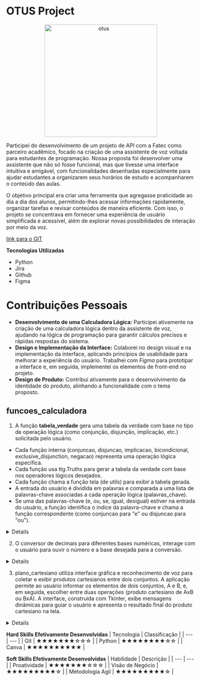 # OTUS Project
<div align="center"> 
<img width="300px" title="otus" src="https://user-images.githubusercontent.com/36649454/167738690-ab4cf4cd-1bb7-4e08-b1cf-78c8dbb7a848.png"/>
</div>

Participei do desenvolvimento de um projeto de API com a Fatec como parceiro acadêmico, focado na criação de uma assistente de voz voltada para estudantes de programação. Nossa proposta foi desenvolver uma assistente que não só fosse funcional, mas que tivesse uma interface intuitiva e amigável, com funcionalidades desenhadas especialmente para ajudar estudantes a organizarem seus horários de estudo e acompanharem o conteúdo das aulas.

O objetivo principal era criar uma ferramenta que agregasse praticidade ao dia a dia dos alunos, permitindo-lhes acessar informações rapidamente, organizar tarefas e revisar conteúdos de maneira eficiente. Com isso, o projeto se concentrava em fornecer uma experiência de usuário simplificada e acessível, além de explorar novas possibilidades de interação por meio da voz.

[link para o GIT](https://github.com/beatricelopes/OTUS-PROJECT) <br />

**Tecnologias Utilizadas**
- Python <br />
- Jira <br />
- Github <br />
- Figma <br />


# Contribuições Pessoais
- **Desenvolvimento de uma Calculadora Lógica:** Participei ativamente na criação de uma calculadora lógica dentro da assistente de voz, ajudando na lógica de programação para garantir cálculos precisos e rápidas respostas do sistema. <br />
- **Design e Implementação da Interface:** Colaborei no design visual e na implementação da interface, aplicando princípios de usabilidade para melhorar a experiência do usuário. Trabalhei com <i>Figma</i> para prototipar a interface e, em seguida, implementei os elementos de front-end no projeto.
- **Design de Produto:** Contribuí ativamente para o desenvolvimento da identidade do produto, alinhando a funcionalidade com o tema proposto. 


## funcoes_calculadora
1. A função **tabela_verdade** gera uma tabela da verdade com base no tipo de operação lógica (como conjunção, disjunção, implicação, etc.) solicitada pelo usuário. 
- Cada função interna (conjuncao, disjuncao, implicacao, bicondicional, exclusive_disjunction, negacao) representa uma operação lógica específica.
- Cada função usa ttg.Truths para gerar a tabela da verdade com base nos operadores lógicos desejados.
- Cada função chama a função tela (de utils) para exibir a tabela gerada.
- A entrada do usuário é dividida em palavras e comparada a uma lista de palavras-chave associadas a cada operação lógica (palavras_chave).
- Se uma das palavras-chave (e, ou, se, igual, desigual) estiver na entrada do usuário, a função identifica o índice da palavra-chave e chama a função correspondente (como conjuncao para "e" ou disjuncao para "ou").

<details>

```def tabela_verdade():
    # zerando caminho para importar funções de diretórios acima
    import ttg
    import sys
    sys.path.append('')
    
    from utils import ouvir, falar
    falar('Qual tabela-verdade você deseja visualizar?')
    frase = ouvir()

    ##tabelas verdade
    def conjuncao():
        from utils import tela
        tela(ttg.Truths(['p', 'q'], ['p and q']))

    def disjuncao():
        from utils import tela
        tela(ttg.Truths(['p', 'q'], ['p or q']))
    
    def implicacao():
        from utils import tela
        tela(ttg.Truths(['p', 'q'], ['p xor q']))
    
    def bicondicional():
        from utils import tela
        tela(ttg.Truths(['p', 'q'], ['p = q']))
    
    def exclusive_disjunction():
        from utils import tela
        tela(ttg.Truths(['p', 'q'], ['p != q']))

    def negacao():
        from utils import tela 
        tela(ttg.Truths(['p', 'q'], ['not(p and q)']))

    palavras = frase.split()
    palavras_chave = ['e', 'ou', 'se', 'igual', 'desigual']
    funcoes = [conjuncao, disjuncao, implicacao, bicondicional, exclusive_disjunction]
    
    for palavra in palavras:
        if palavra in palavras_chave:
            comando = palavras_chave.index(palavra)
            funcoes[comando]()
            break
```

</details>

2. O conversor de decimais para diferentes bases numéricas, interage com o usuário para ouvir o número e a base desejada para a conversão. 

<details>

```
def converter_decimal(num, base):
    res = ''
    while (num>0):
        # adiciona resto no texto
        res += str(num%base)
        # muda valor atual do número
        num = num//base
    # retorna texto invertido 
    return res[::-1]

def perguntar_conversao():
    from utils import falar
    falar('Diga a conversão')

def mostrar_exemplo_conversao():
    from utils import tela
    tela('Diga a conversão (ex: 10 em base 2)')

def ouvir_conversao():
    from utils import ouvir, tela
    frase_conversor = ouvir()

    palavras = frase_conversor.split()

    numero_encontrado = False
    numero = 0
    base = 0

    for palavra in palavras:
        # tenta converter palavra em numero
        try: 
            # se der certo, número ou base encontrado
            if (numero_encontrado):
                base = int(palavra)
            else:
                numero = int(palavra)
            numero_encontrado = True
        except:
            pass

    resultado_convertido = converter_decimal(numero,base)
    tela(f'Número {numero} convertido para base {base}:\n{resultado_convertido}')

def conversor():
    # zerando caminho para importar funções de diretórios acima
    import sys
    sys.path.append('')

    from threading import Thread
    from utils import ouvir, tela



    Thread(target=perguntar_conversao).start()
    Thread(target=mostrar_exemplo_conversao).start()
    Thread(target=ouvir_conversao).start()
```
</details>

3. plano_cartesiano utiliza interface gráfica e reconhecimento de voz para coletar e exibir produtos cartesianos entre dois conjuntos. A aplicação permite ao usuário informar os elementos de dois conjuntos, A e B, e, em seguida, escolher entre duas operações (produto cartesiano de AxB ou BxA). A interface, construída com Tkinter, exibe mensagens dinâmicas para guiar o usuário e apresenta o resultado final do produto cartesiano na tela.

<details>

```
def plano_cartesiano():
    # zerando caminho para importar funções de diretórios acima
    import sys
    sys.path.append('')

    import threading
    from PIL import ImageTk, Image
    from tkinter import ttk, Tk
    import tkinter as tk

    print('função plano_cartesiano chamada')
    global interface
    interface = Tk()
    image = Image.open("imagens\\fundo_consult.png")
    photo = ImageTk.PhotoImage(image, master=interface)
    fundo = tk.Label(interface, image=photo)
    fundo.image = image
    fundo.pack()
    interface.geometry('800x650+250+5')
    interface.title("Plano Cartesiano")
    texto = ttk.Label(interface, text="Produto Cartesiano!", font=("Arial 17"),
                      foreground='white', background='#0F2027')
    texto.place(relx=0.5, rely=0.4, anchor='center')
    threading.Thread(target=produto_cartesianoP).start() #executar função simultaneamente com interface
    interface.mainloop() #executa a abertura da interface
```
</details>

**Hard Skills Efetivamente Desenvolvidas**
| Tecnologia | Classificação |
| --- | --- |
| Git | ★★★★★★★☆☆☆ |
| Python | ★★★★★★★★☆☆ |
| Canva | ★★★★★★★★★★ |

**Soft Skills Efetivamente Desenvolvidas**
| Habilidade | Descrição |
| --- | --- |
| Proatividade | ★★★★★★★☆☆☆ |
| Visão de Negócio | ★★★★★★★★★☆ |
| Metodologia Agil | ★★★★★★★★★☆ |
